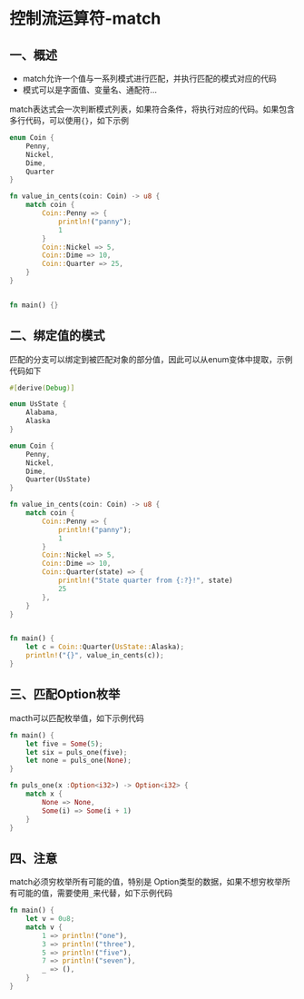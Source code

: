 # 控制流运算符-match

## 一、概述

- match允许一个值与一系列模式进行匹配，并执行匹配的模式对应的代码
- 模式可以是字面值、变量名、通配符...

match表达式会一次判断模式列表，如果符合条件，将执行对应的代码。如果包含多行代码，可以使用`{}`，如下示例

```Rust
enum Coin {
    Penny,
    Nickel,
    Dime,
    Quarter
}

fn value_in_cents(coin: Coin) -> u8 {
    match coin {
        Coin::Penny => {
            println!("panny");
            1
        }
        Coin::Nickel => 5,
        Coin::Dime => 10,
        Coin::Quarter => 25,
    }
}


fn main() {}
```

## 二、绑定值的模式

匹配的分支可以绑定到被匹配对象的部分值，因此可以从enum变体中提取，示例代码如下

```Rust
#[derive(Debug)]

enum UsState {
    Alabama,
    Alaska
}

enum Coin {
    Penny,
    Nickel,
    Dime,
    Quarter(UsState)
}

fn value_in_cents(coin: Coin) -> u8 {
    match coin {
        Coin::Penny => {
            println!("panny");
            1
        }
        Coin::Nickel => 5,
        Coin::Dime => 10,
        Coin::Quarter(state) => {
            println!("State quarter from {:?}!", state)
            25
        },
    }
}


fn main() {
    let c = Coin::Quarter(UsState::Alaska);
    println!("{}", value_in_cents(c));
}
```

## 三、匹配Option<T>枚举

macth可以匹配枚举值，如下示例代码

```Rust
fn main() {
    let five = Some(5);
    let six = puls_one(five);
    let none = puls_one(None);
}

fn puls_one(x :Option<i32>) -> Option<i32> {
    match x {
        None => None,
        Some(i) => Some(i + 1)
    }
}
```

## 四、注意

match必须穷枚举所有可能的值，特别是 Option类型的数据，如果不想穷枚举所有可能的值，需要使用`_`来代替，如下示例代码

```Rust
fn main() {
    let v = 0u8;
    match v {
        1 => println!("one"),
        3 => println!("three"),
        5 => println!("five"),
        7 => println!("seven"),
        _ => (),
    }
}
```

